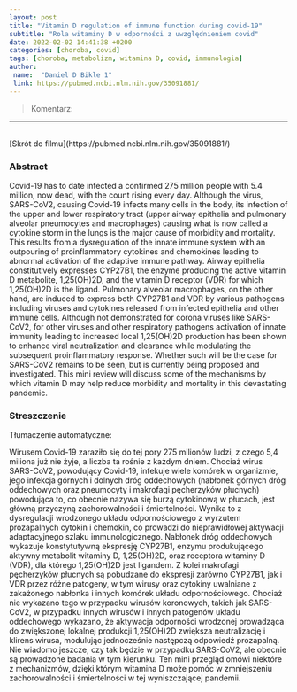 ```yaml
---
layout: post
title: "Vitamin D regulation of immune function during covid-19"
subtitle: "Rola witaminy D w odporności z uwzględnieniem covid"
date: 2022-02-02 14:41:38 +0200
categories: [choroba, covid]
tags: [choroba, metabolizm, witamina D, covid, immunologia]
author:
 name:  "Daniel D Bikle 1"
 link: https://pubmed.ncbi.nlm.nih.gov/35091881/
---
```

> Komentarz: 


<hr>
<br>
[Skrót do filmu](https://pubmed.ncbi.nlm.nih.gov/35091881/)

### Abstract
Covid-19 has to date infected a confirmed 275 million people with 5.4 million, now dead, with the count rising every day. Although the virus, SARS-CoV2, causing Covid-19 infects many cells in the body, its infection of the upper and lower respiratory tract (upper airway epithelia and pulmonary alveolar pneumocytes and macrophages) causing what is now called a cytokine storm in the lungs is the major cause of morbidity and mortality. This results from a dysregulation of the innate immune system with an outpouring of proinflammatory cytokines and chemokines leading to abnormal activation of the adaptive immune pathway. Airway epithelia constitutively expresses CYP27B1, the enzyme producing the active vitamin D metabolite, 1,25(OH)2D, and the vitamin D receptor (VDR) for which 1,25(OH)2D is the ligand. Pulmonary alveolar macrophages, on the other hand, are induced to express both CYP27B1 and VDR by various pathogens including viruses and cytokines released from infected epithelia and other immune cells. Although not demonstrated for corona viruses like SARS-CoV2, for other viruses and other respiratory pathogens activation of innate immunity leading to increased local 1,25(OH)2D production has been shown to enhance viral neutralization and clearance while modulating the subsequent proinflammatory response. Whether such will be the case for SARS-CoV2 remains to be seen, but is currently being proposed and investigated. This mini review will discuss some of the mechanisms by which vitamin D may help reduce morbidity and mortality in this devastating pandemic.

### Streszczenie
Tłumaczenie automatyczne:

Wirusem Covid-19 zaraziło się do tej pory 275 milionów ludzi, z czego 5,4 miliona już nie żyje, a liczba ta rośnie z każdym dniem. Chociaż wirus SARS-CoV2, powodujący Covid-19, infekuje wiele komórek w organizmie, jego infekcja górnych i dolnych dróg oddechowych (nabłonek górnych dróg oddechowych oraz pneumocyty i makrofagi pęcherzyków płucnych) powodująca to, co obecnie nazywa się burzą cytokinową w płucach, jest główną przyczyną zachorowalności i śmiertelności. Wynika to z dysregulacji wrodzonego układu odpornościowego z wyrzutem prozapalnych cytokin i chemokin, co prowadzi do nieprawidłowej aktywacji adaptacyjnego szlaku immunologicznego. Nabłonek dróg oddechowych wykazuje konstytutywną ekspresję CYP27B1, enzymu produkującego aktywny metabolit witaminy D, 1,25(OH)2D, oraz receptora witaminy D (VDR), dla którego 1,25(OH)2D jest ligandem. Z kolei makrofagi pęcherzyków płucnych są pobudzane do ekspresji zarówno CYP27B1, jak i VDR przez różne patogeny, w tym wirusy oraz cytokiny uwalniane z zakażonego nabłonka i innych komórek układu odpornościowego. Chociaż nie wykazano tego w przypadku wirusów koronowych, takich jak SARS-CoV2, w przypadku innych wirusów i innych patogenów układu oddechowego wykazano, że aktywacja odporności wrodzonej prowadząca do zwiększonej lokalnej produkcji 1,25(OH)2D zwiększa neutralizację i klirens wirusa, modulując jednocześnie następczą odpowiedź prozapalną. Nie wiadomo jeszcze, czy tak będzie w przypadku SARS-CoV2, ale obecnie są prowadzone badania w tym kierunku. Ten mini przegląd omówi niektóre z mechanizmów, dzięki którym witamina D może pomóc w zmniejszeniu zachorowalności i śmiertelności w tej wyniszczającej pandemii.

